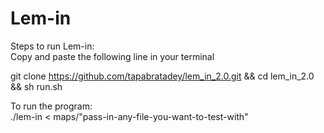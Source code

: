# Lem-in

Steps to run Lem-in:</br>
Copy and paste the following line in your terminal</br>

git clone https://github.com/tapabratadey/lem_in_2.0.git && cd lem_in_2.0 && sh run.sh

To run the program:</br>
./lem-in < maps/"pass-in-any-file-you-want-to-test-with"</br>
